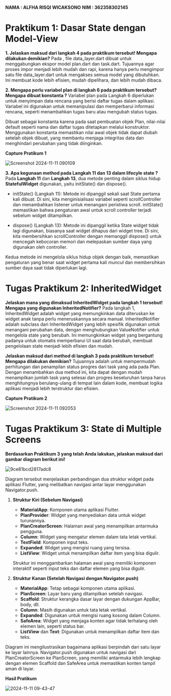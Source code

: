 **NAMA : ALFHA RISQI WICAKSONO**
**NIM : 362358302145**

# Praktikum 1: Dasar State dengan Model-View

**1. Jelaskan maksud dari langkah 4 pada praktikum tersebut! Mengapa dilakukan demikian?**
Pada , file data_layer.dart dibuat untuk menggabungkan ekspor model plan.dart dan task.dart. Tujuannya agar proses impor menjadi lebih mudah dan rapi, karena hanya perlu mengimpor satu file data_layer.dart untuk mengakses semua model yang dibutuhkan. Ini membuat kode lebih efisien, mudah dipelihara, dan lebih mudah dibaca.

**2. Mengapa perlu variabel plan di langkah 6 pada praktikum tersebut? Mengapa dibuat konstanta ?**
Variabel plan pada Langkah 6 diperlukan untuk menyimpan data rencana yang berisi daftar tugas dalam aplikasi. Variabel ini digunakan untuk memanipulasi dan memperbarui informasi rencana, seperti menambahkan tugas baru atau mengubah status tugas.

Dibuat sebagai konstanta karena pada saat pembuatan objek Plan, nilai-nilai default seperti nama dan daftar tugas ditetapkan melalui konstruktor. Menggunakan konstanta memastikan nilai awal objek tidak dapat diubah setelah objek dibuat, yang membantu menjaga integritas data dan menghindari perubahan yang tidak diinginkan.

**Capture Pratikum 1**

![Screenshot 2024-11-11 090109](https://github.com/user-attachments/assets/af367f28-f065-4bf1-810f-a5697f543119)

**3. Apa kegunaan method pada Langkah 11 dan 13 dalam lifecyle state ?**
Pada **Langkah 11** dan **Langkah 13**, dua metode penting dalam siklus hidup **StatefulWidget** digunakan, yaitu initState() dan dispose().

- initState() (Langkah 11): Metode ini dipanggil sekali saat State pertama kali dibuat. Di sini, kita menginisialisasi variabel seperti scrollController dan menambahkan listener untuk menangani peristiwa scroll. initState() memastikan bahwa pengaturan awal untuk scroll controller terjadi sebelum widget ditampilkan.

- dispose() (Langkah 13): Metode ini dipanggil ketika State widget tidak lagi digunakan, biasanya saat widget dihapus dari widget tree. Di sini, kita membersihkan scrollController dengan memanggil dispose() untuk mencegah kebocoran memori dan melepaskan sumber daya yang digunakan oleh controller.

Kedua metode ini mengelola siklus hidup objek dengan baik, memastikan pengaturan yang benar saat widget pertama kali muncul dan membersihkan sumber daya saat tidak diperlukan lagi.

# Tugas Praktikum 2: InheritedWidget

**Jelaskan mana yang dimaksud InheritedWidget pada langkah 1 tersebut! Mengapa yang digunakan InheritedNotifier?**
Pada langkah 1, InheritedWidget adalah widget yang memungkinkan data diteruskan ke widget anak tanpa perlu meneruskannya secara manual. InheritedNotifier adalah subclass dari InheritedWidget yang lebih spesifik digunakan untuk menangani perubahan data, dengan menghubungkan ValueNotifier untuk mengelola state yang berubah. Ini memungkinkan widget yang bergantung padanya untuk otomatis memperbarui UI saat data berubah, membuat pengelolaan state menjadi lebih efisien dan mudah.

**Jelaskan maksud dari method di langkah 3 pada praktikum tersebut! Mengapa dilakukan demikian?**
Tujuannya adalah untuk mempermudah perhitungan dan penampilan status progres dari task yang ada pada Plan. Dengan menambahkan dua method ini, kita dapat dengan mudah menampilkan jumlah task yang selesai dan progres keseluruhan tanpa harus menghitungnya berulang-ulang di tempat lain dalam kode, membuat logika aplikasi menjadi lebih terstruktur dan efisien.

**Capture Pratikum 2** 

![Screenshot 2024-11-11 092053](https://github.com/user-attachments/assets/3cd56ff8-4ef9-4fc0-b3d3-17772b0c21b0)

# Tugas Praktikum 3: State di Multiple Screens

**Berdasarkan Praktikum 3 yang telah Anda lakukan, jelaskan maksud dari gambar diagram berikut ini!**

![9ce81bcd2817adc8](https://github.com/user-attachments/assets/4da9e321-1241-41fd-9327-e9d0eeb3672a)

Diagram tersebut menjelaskan perbandingan dua struktur widget pada aplikasi Flutter, yang melibatkan navigasi antar layar menggunakan Navigator.push.

1. **Struktur Kiri (Sebelum Navigasi)**
   - **MaterialApp**: Komponen utama aplikasi Flutter.
   - **PlanProvider**: Widget yang menyediakan data untuk widget turunannya.
   - **PlanCreatorScreen**: Halaman awal yang menampilkan antarmuka pengguna.
   - **Column**: Widget yang mengatur elemen dalam tata letak vertikal.
   - **TextField**: Komponen input teks.
   - **Expanded**: Widget yang mengisi ruang yang tersisa.
   - **ListView**: Widget untuk menampilkan daftar item yang bisa digulir.

   Struktur ini menggambarkan halaman awal yang memiliki komponen interaktif seperti input teks dan daftar elemen yang bisa digulir.

2. **Struktur Kanan (Setelah Navigasi dengan Navigator.push)**
   - **MaterialApp**: Tetap sebagai komponen utama aplikasi.
   - **PlanScreen**: Layar baru yang ditampilkan setelah navigasi.
   - **Scaffold**: Struktur kerangka dasar layar dengan dukungan AppBar, body, dll.
   - **Column**: Masih digunakan untuk tata letak vertikal.
   - **Expanded**: Digunakan untuk mengisi ruang kosong dalam Column.
   - **SafeArea**: Widget yang menjaga konten agar tidak terhalang oleh elemen lain, seperti status bar.
   - **ListView** dan **Text**: Digunakan untuk menampilkan daftar item dan teks.

Diagram ini mengilustrasikan bagaimana aplikasi berpindah dari satu layar ke layar lainnya. Navigator.push digunakan untuk navigasi dari PlanCreatorScreen ke PlanScreen, yang memiliki antarmuka lebih lengkap dengan elemen Scaffold dan SafeArea untuk memastikan konten tampil aman di layar.

**Hasil Pratikum**

![2024-11-11 09-43-47](https://github.com/user-attachments/assets/0be41eaf-fd3a-4c8f-8486-820b5a17ebc0)



